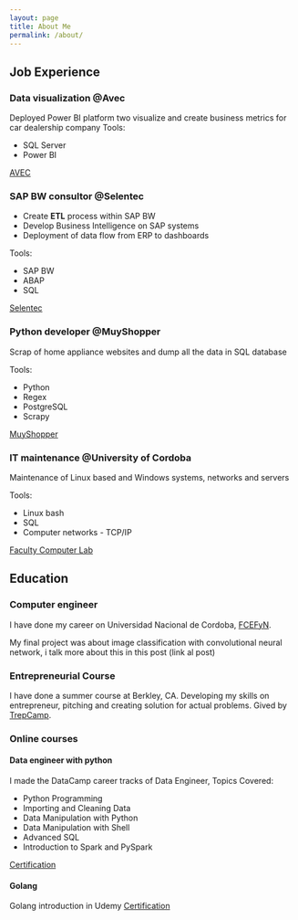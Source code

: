 ```yaml
---
layout: page
title: About Me
permalink: /about/
---
```


## Job Experience
### Data visualization @Avec
Deployed Power BI platform two visualize and create business metrics for car dealership company
Tools:
- SQL Server
- Power BI

[AVEC](https://avec.com.ar/)

### SAP BW consultor @Selentec
- Create **ETL** process within SAP BW 
- Develop Business Intelligence on SAP systems
- Deployment of data flow from ERP to dashboards

Tools:
- SAP BW
- ABAP
- SQL

[Selentec](http://selentec.com/)

### Python developer @MuyShopper
Scrap of  home appliance websites and dump all the data in SQL database

Tools:
- Python
- Regex
- PostgreSQL
- Scrapy

[MuyShopper](https://www.muyshopper.com/)

### IT maintenance @University of Cordoba
Maintenance of Linux based and Windows systems, networks and servers

Tools:
- Linux bash
- SQL
- Computer networks - TCP/IP

[Faculty Computer Lab](http://lc.efn.uncor.edu/en/)

## Education
### Computer engineer
I have done my career on Universidad Nacional de Cordoba, [FCEFyN](https://fcefyn.unc.edu.ar/).

My final project was about image classification with convolutional neural network, i talk more about this in this post (link al post)

### Entrepreneurial Course
I have done a summer course at Berkley, CA. Developing my skills on entrepreneur, pitching and creating solution for actual problems.
Gived by [TrepCamp](https://www.trepcamp.org/).


### Online courses
#### Data engineer with python
I made the DataCamp career tracks of Data Engineer, Topics Covered:
- Python Programming
- Importing and Cleaning Data
- Data Manipulation with Python
- Data Manipulation with Shell
- Advanced SQL
- Introduction to Spark and PySpark

[Certification](https://www.datacamp.com/statement-of-accomplishment/track/9bda3b40a30998a9600a1169761030a4eefa1412)

#### Golang
Golang introduction in Udemy
[Certification](http://ude.my/UC-cb2140e9-f89d-49e6-bc2b-ec55e13e50b4)
